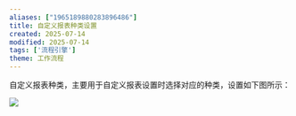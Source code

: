 ```yaml
---
aliases: ["1965189880283896486"]
title: 自定义报表种类设置
created: 2025-07-14
modified: 2025-07-14
tags: ['流程引擎']
theme: 工作流程
---
```


自定义报表种类，主要用于自定义报表设置时选择对应的种类，设置如下图所示：

![](https://myhelpdoc.oss-cn-heyuan.aliyuncs.com/mdimages/7efc7dd648ca2e4eb25b0c9c2d2d399b.jpg)